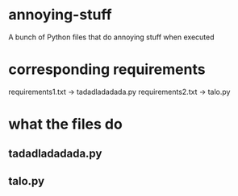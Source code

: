 # annoying-stuff
 A bunch of Python files that do annoying stuff when executed
# corresponding requirements
 requirements1.txt -> tadadladadada.py
 requirements2.txt -> talo.py
# what the files do
 ## tadadladadada.py
 ## talo.py